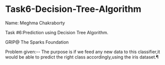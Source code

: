 # Task6-Decision-Tree-Algorithm

Name: Meghma Chakraborty

Task #6:Prediction using Decision Tree Algorithm.

GRIP@ The Sparks Foundation

Problem given:-- The purpose is if we feed any new data to this classifier,it would be able to predict the right class accordingly,using the iris dataset.¶
